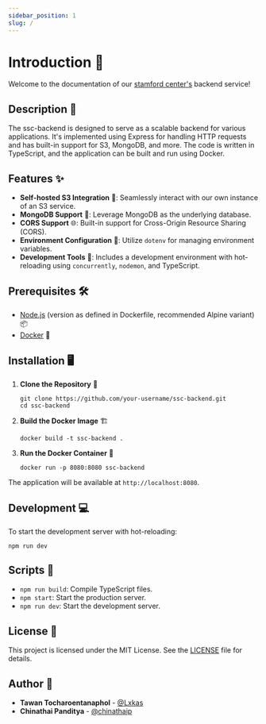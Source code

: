 ```yaml
---
sidebar_position: 1
slug: /
---
```


# Introduction 👋

Welcome to the documentation of our [stamford center's](https://center.stamford.dev) backend service!

## Description 📝

The ssc-backend is designed to serve as a scalable backend for various applications. It's implemented using Express for handling HTTP requests and has built-in support for S3, MongoDB, and more. The code is written in TypeScript, and the application can be built and run using Docker.

## Features ✨

- **Self-hosted S3 Integration** 💼: Seamlessly interact with our own instance of an S3 service.
- **MongoDB Support** 🍃: Leverage MongoDB as the underlying database.
- **CORS Support** 🌐: Built-in support for Cross-Origin Resource Sharing (CORS).
- **Environment Configuration** 🌲: Utilize `dotenv` for managing environment variables.
- **Development Tools** 🔧: Includes a development environment with hot-reloading using `concurrently`, `nodemon`, and TypeScript.

## Prerequisites 🛠️

- [Node.js](https://nodejs.org) (version as defined in Dockerfile, recommended Alpine variant) 📦
- [Docker](https://www.docker.com/) 🐳

## Installation 🖥️

1. **Clone the Repository** 📂
   ```
   git clone https://github.com/your-username/ssc-backend.git
   cd ssc-backend
   ```

2. **Build the Docker Image** 🏗️
   ```
   docker build -t ssc-backend .
   ```

3. **Run the Docker Container** 🚀
   ```
   docker run -p 8080:8080 ssc-backend
   ```

The application will be available at `http://localhost:8080`.

## Development 💻

To start the development server with hot-reloading:

```
npm run dev
```

## Scripts 🧰

- `npm run build`: Compile TypeScript files.
- `npm start`: Start the production server.
- `npm run dev`: Start the development server.

## License 📄

This project is licensed under the MIT License. See the [LICENSE](LICENSE) file for details.

## Author 👤
- **Tawan Tocharoentanaphol** - [@Lxkas](https://github.com/Lxkas)
- **Chinathai Panditya** - [@chinathaip](https://github.com/chinathaip)